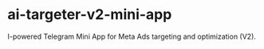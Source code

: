 # ai-targeter-v2-mini-app
I-powered Telegram Mini App for Meta Ads targeting and optimization (V2).
